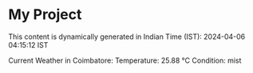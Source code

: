 # My Project

This content is dynamically generated in Indian Time (IST): 2024-04-06 04:15:12 IST


Current Weather in Coimbatore:
Temperature: 25.88 °C
Condition: mist
